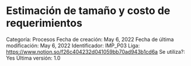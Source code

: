# Estimación de tamaño y costo de requerimientos

Categoría: Procesos
Fecha de creación: May 6, 2022
Fecha de última modificación: May 6, 2022
Identificador: IMP_P03
Liga: https://www.notion.so/f26c404232d041059bb70ad943b1cd6a 
Se utiliza?: Yes
Última versión: 1.0